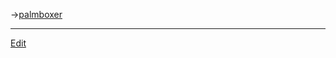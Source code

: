 ---
---
→[palmboxer](/palmboxer)


----
[Edit](https://github.com/vitroid/vitroid.github.io/edit/master/MD/ZboxZ.md)
